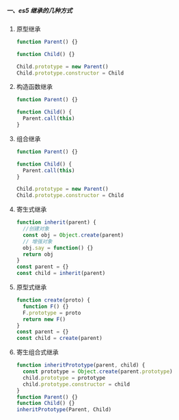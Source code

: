 ##### 一、es5 继承的几种方式

1. 原型继承

    ```js
    function Parent() {}

    function Child() {}

    Child.prototype = new Parent()
    Child.prototype.constructor = Child
    ```

2. 构造函数继承

    ```js
    function Parent() {}

    function Child() {
      Parent.call(this)
    }
    ```

3. 组合继承

    ```js
    function Parent() {}

    function Child() {
      Parent.call(this)
    }

    Child.prototype = new Parent()
    Child.prototype.constructor = Child
    ```

4. 寄生式继承

    ```js
    function inherit(parent) {
      //创建对象
      const obj = Object.create(parent)
      // 增强对象
      obj.say = function() {}
      return obj
    }
    const parent = {}
    const child = inherit(parent)
    ```

5. 原型式继承

    ```js
    function create(proto) {
      function F() {}
      F.prototype = proto
      return new F()
    }
    const parent = {}
    const child = create(parent)
    ```

6. 寄生组合式继承

    ```js
    function inheritPrototype(parent, child) {
      const prototype = Object.create(parent.prototype)
      child.prototype = prototype
      child.prototype.constructor = child
    }
    function Parent() {}
    function Child() {}
    inheritPrototype(Parent, Child)
    ```

